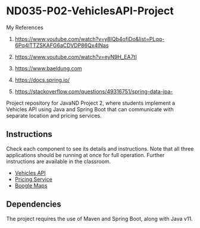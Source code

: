 # ND035-P02-VehiclesAPI-Project

My References
1. https://www.youtube.com/watch?v=y8IQb4ofjDo&list=PLqq-6Pq4lTTZSKAFG6aCDVDP86Qx4lNas

2. https://www.youtube.com/watch?v=eyN9H_EA7tI

3. https://www.baeldung.com

4. https://docs.spring.io/

5. https://stackoverflow.com/questions/49316751/spring-data-jpa-


Project repository for JavaND Project 2, where students implement a Vehicles API using Java and Spring Boot that can communicate with separate location and pricing services.

## Instructions

Check each component to see its details and instructions. Note that all three applications
should be running at once for full operation. Further instructions are available in the classroom.

- [Vehicles API](vehicles-api/README.md)
- [Pricing Service](pricing-service/README.md)
- [Boogle Maps](boogle-maps/README.md)

## Dependencies

The project requires the use of Maven and Spring Boot, along with Java v11.
